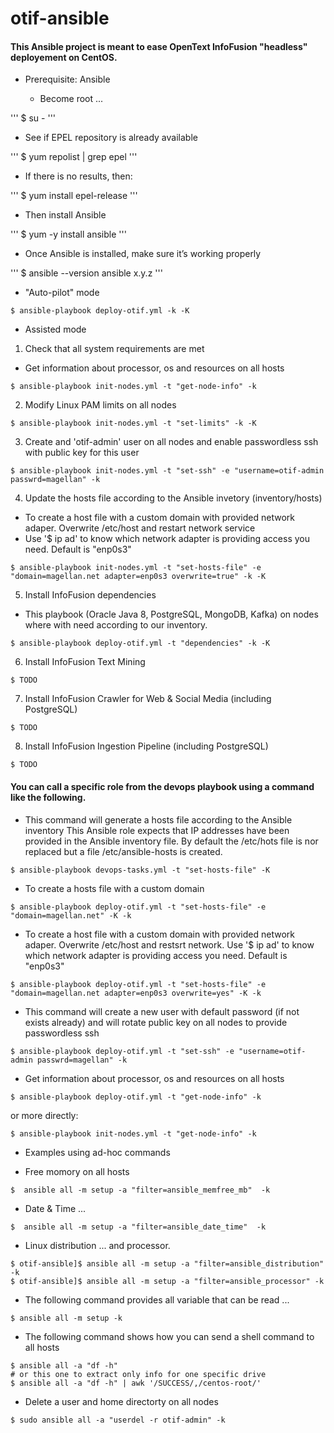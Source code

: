 # otif-ansible

#### This Ansible project is meant to ease OpenText InfoFusion "headless" deployement on CentOS. 

* Prerequisite: Ansible 

  * Become root ...

'''
$ su -
'''

  * See if EPEL repository is already available

'''
$ yum repolist | grep epel
'''

  * If there is no results, then:

'''
$ yum install epel-release
'''

  * Then install Ansible

'''
$ yum -y install ansible
'''

  * Once Ansible is installed, make sure it’s working properly

'''
$ ansible --version
ansible x.y.z
'''

* "Auto-pilot" mode

```
$ ansible-playbook deploy-otif.yml -k -K
```

* Assisted mode

1. Check that all system requirements are met
* Get information about processor, os and resources on all hosts
```
$ ansible-playbook init-nodes.yml -t "get-node-info" -k
```

2. Modify Linux PAM limits on all nodes
```
$ ansible-playbook init-nodes.yml -t "set-limits" -k -K
```

3. Create and 'otif-admin' user on all nodes and enable passwordless ssh with public key for this user
```
$ ansible-playbook init-nodes.yml -t "set-ssh" -e "username=otif-admin passwrd=magellan" -k
```

4. Update the hosts file according to the Ansible invetory (inventory/hosts)
* To create a host file with a custom domain with provided network adaper. Overwrite /etc/host and restart network service
* Use '$ ip ad' to know which network adapter is providing access you need. Default is "enp0s3"
```
$ ansible-playbook init-nodes.yml -t "set-hosts-file" -e "domain=magellan.net adapter=enp0s3 overwrite=true" -k -K
```

5. Install InfoFusion dependencies
* This playbook  (Oracle Java 8, PostgreSQL, MongoDB, Kafka) on nodes where with need according to our inventory.
```
$ ansible-playbook deploy-otif.yml -t "dependencies" -k -K
```

6. Install InfoFusion Text Mining
```
$ TODO
```

7. Install InfoFusion Crawler for Web & Social Media (including PostgreSQL)
```
$ TODO
```

8. Install InfoFusion Ingestion Pipeline (including PostgreSQL)
```
$ TODO
```



#### You can call a specific role from the devops playbook using a command like the following.

* This command will generate a hosts file according to the Ansible inventory
This Ansible role expects that IP addresses have been provided in the Ansible inventory file.
By default the /etc/hots file is nor replaced but a file /etc/ansible-hosts is created. 
```
$ ansible-playbook devops-tasks.yml -t "set-hosts-file" -K
```

* To create a hosts file with a custom domain
```
$ ansible-playbook deploy-otif.yml -t "set-hosts-file" -e "domain=magellan.net" -K -k
```

* To create a host file with a custom domain with provided network adaper. Overwrite /etc/host and restsrt network.
Use '$ ip ad' to know which network adapter is providing access you need. Default is "enp0s3"
```
$ ansible-playbook deploy-otif.yml -t "set-hosts-file" -e "domain=magellan.net adapter=enp0s3 overwrite=yes" -K -k
```

* This command will create a new user with default password (if not exists already) and will rotate public key on all nodes to provide passwordless ssh
```
$ ansible-playbook deploy-otif.yml -t "set-ssh" -e "username=otif-admin passwrd=magellan" -k
```

* Get information about processor, os and resources on all hosts
```
$ ansible-playbook deploy-otif.yml -t "get-node-info" -k
```
or more directly:
```
$ ansible-playbook init-nodes.yml -t "get-node-info" -k
```

* Examples using ad-hoc commands

 * Free momory on all hosts
```
$  ansible all -m setup -a "filter=ansible_memfree_mb"  -k
```
 * Date & Time ...
```
$  ansible all -m setup -a "filter=ansible_date_time"  -k
```

 * Linux distribution ... and processor.
```
$ otif-ansible]$ ansible all -m setup -a "filter=ansible_distribution"  -k
$ otif-ansible]$ ansible all -m setup -a "filter=ansible_processor" -k
```

 * The following command provides all variable that can be read ...
```
$ ansible all -m setup -k
```

 * The following command shows how you can send a shell command to all hosts
```
$ ansible all -a "df -h"
# or this one to extract only info for one specific drive
$ ansible all -a "df -h" | awk '/SUCCESS/,/centos-root/'
```
 * Delete a user and home directorty on all nodes
```
$ sudo ansible all -a "userdel -r otif-admin" -k
```
